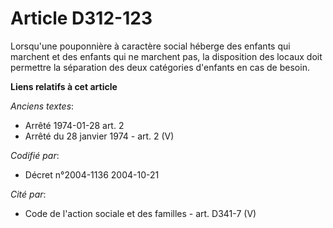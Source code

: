 # Article D312-123

Lorsqu'une pouponnière à caractère social héberge des enfants qui marchent et des enfants qui ne marchent pas, la disposition
des locaux doit permettre la séparation des deux catégories d'enfants en cas de besoin.

**Liens relatifs à cet article**

_Anciens textes_:

  - Arrêté 1974-01-28 art. 2
  - Arrêté du 28 janvier 1974 - art. 2 (V)

_Codifié par_:

  - Décret n°2004-1136 2004-10-21

_Cité par_:

  - Code de l'action sociale et des familles - art. D341-7 (V)
